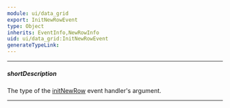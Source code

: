 ```yaml
---
module: ui/data_grid
export: InitNewRowEvent
type: Object
inherits: EventInfo,NewRowInfo
uid: ui/data_grid:InitNewRowEvent
generateTypeLink: 
---
```

---
##### shortDescription
The type of the [initNewRow]({basewidgetpath}/Events/#initNewRow) event handler's argument.

---
<!-- Description goes here -->